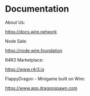 # Documentation

About Us:

<https://docs.wire.network>

Node Sale:

<https://node.wire.foundation>

R4R3 Marketplace:

<https://www.r4r3.io>

FlappyDragon - Minigame built on Wire:

<https://www.app.dragonspawn.com>
